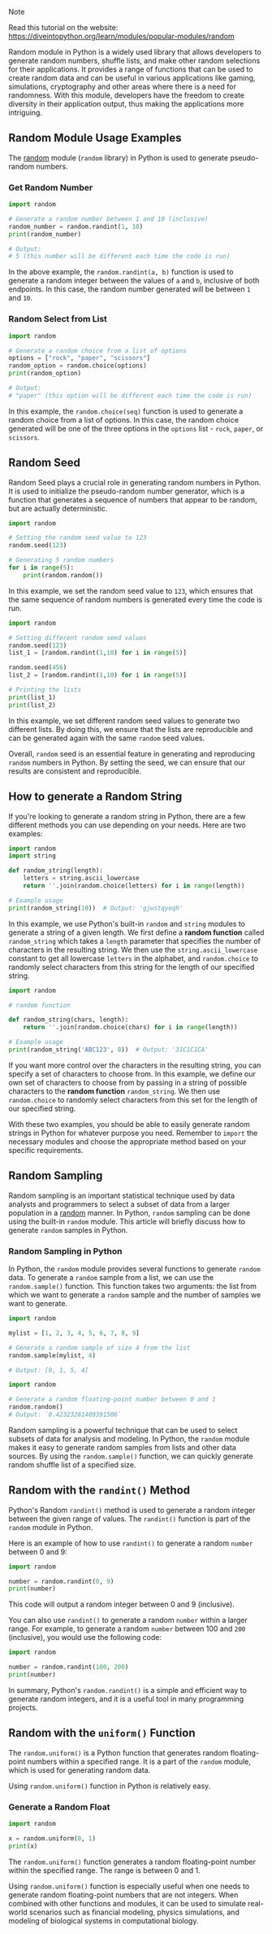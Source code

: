 > [!NOTE]
> Read this tutorial on the website: https://diveintopython.org/learn/modules/popular-modules/random

Random module in Python is a widely used library that allows developers to generate random numbers, shuffle lists, and make other random selections for their applications. It provides a range of functions that can be used to create random data and can be useful in various applications like gaming, simulations, cryptography and other areas where there is a need for randomness. With this module, developers have the freedom to create diversity in their application output, thus making the applications more intriguing.

## Random Module Usage Examples  

The [random](https://docs.python.org/3/library/random.html) module (`random` library) in Python is used to generate pseudo-random numbers. 

### Get Random Number

```python
import random

# Generate a random number between 1 and 10 (inclusive)
random_number = random.randint(1, 10)
print(random_number)

# Output:
# 5 (this number will be different each time the code is run)
```

In the above example, the `random.randint(a, b)` function is used to generate a random integer between the values of `a` and `b`, inclusive of both endpoints. In this case, the random number generated will be between `1` and `10`.

### Random Select from List

```python
import random

# Generate a random choice from a list of options
options = ["rock", "paper", "scissors"]
random_option = random.choice(options)
print(random_option)

# Output:
# "paper" (this option will be different each time the code is run)
```

In this example, the `random.choice(seq)` function is used to generate a random choice from a list of options. In this case, the random choice generated will be one of the three options in the `options` list - `rock`, `paper`, or `scissors`.  

## Random Seed  

Random Seed plays a crucial role in generating random numbers in Python. It is used to initialize the pseudo-random number generator, which is a function that generates a sequence of numbers that appear to be random, but are actually deterministic. 

```python
import random

# Setting the random seed value to 123
random.seed(123)

# Generating 5 random numbers
for i in range(5):
    print(random.random())
```

In this example, we set the random seed value to `123`, which ensures that the same sequence of random numbers is generated every time the code is run.

```python
import random

# Setting different random seed values
random.seed(123)
list_1 = [random.randint(1,10) for i in range(5)]

random.seed(456)
list_2 = [random.randint(1,10) for i in range(5)]

# Printing the lists
print(list_1)
print(list_2)
```

In this example, we set different random seed values to generate two different lists. By doing this, we ensure that the lists are reproducible and can be generated again with the same `random` seed values. 

Overall, `random` seed is an essential feature in generating and reproducing `random` numbers in Python. By setting the seed, we can ensure that our results are consistent and reproducible.  
  
## How to generate a Random String  

If you're looking to generate a random string in Python, there are a few different methods you can use depending on your needs. Here are two examples:

```python
import random
import string

def random_string(length):
    letters = string.ascii_lowercase
    return ''.join(random.choice(letters) for i in range(length))

# Example usage
print(random_string(10))  # Output: 'gjwstqyeqh'
```

In this example, we use Python's built-in `random` and `string` modules to generate a string of a given length. We first define a  **random function** called `random_string` which takes a `length` parameter that specifies the number of characters in the resulting string. We then use the `string.ascii_lowercase` constant to get all lowercase `letters` in the alphabet, and `random.choice` to randomly select characters from this string for the length of our specified string.

```python
import random

# random function

def random_string(chars, length):
    return ''.join(random.choice(chars) for i in range(length))

# Example usage
print(random_string('ABC123', 8))  # Output: '31C1C1CA'
```

If you want more control over the characters in the resulting string, you can specify a set of characters to choose from. In this example, we define our own set of characters to choose from by passing in a string of possible characters to the **random function** `random_string`. We then use `random.choice` to randomly select characters from this set for the length of our specified string.

With these two examples, you should be able to easily generate random strings in Python for whatever purpose you need. Remember to `import` the necessary modules and choose the appropriate method based on your specific requirements.  
  
## Random Sampling  

Random sampling is an important statistical technique used by data analysts and programmers to select a subset of data from a larger population in a [random](https://docs.python.org/3/library/random.html) manner. In Python, `random` sampling can be done using the built-in `random` module. This article will briefly discuss how to generate `random` samples in Python.

### Random Sampling in Python

In Python, the `random` module provides several functions to generate `random` data. To generate a `random` sample from a list, we can use the `random.sample()` function. This function takes two arguments: the list from which we want to generate a `random` sample and the number of samples we want to generate.

```python
import random

mylist = [1, 2, 3, 4, 5, 6, 7, 8, 9]

# Generate a random sample of size 4 from the list
random.sample(mylist, 4)

# Output: [9, 1, 5, 4]
```

```python
import random

# Generate a random floating-point number between 0 and 1
random.random()
# Output: `0.42323281409391506`
```

Random sampling is a powerful technique that can be used to select subsets of data for analysis and modeling. In Python, the `random` module makes it easy to generate random samples from lists and other data sources. By using the `random.sample()` function, we can quickly generate random shuffle list of a specified size.  
  
## Random with the `randint()` Method  

Python's Random `randint()` method is used to generate a random integer between the given range of values. The `randint()` function is part of the `random` module in Python. 

Here is an example of how to use `randint()` to generate a random `number` between 0 and 9:

```python
import random

number = random.randint(0, 9)
print(number)
```

This code will output a random integer between 0 and 9 (inclusive).

You can also use `randint()` to generate a random `number` within a larger range. For example, to generate a random `number` between 100 and `200` (inclusive), you would use the following code:

```python
import random

number = random.randint(100, 200)
print(number)
```

In summary, Python's `random.randint()` is a simple and efficient way to generate random integers, and it is a useful tool in many programming projects.  
  
## Random with the `uniform()` Function

The `random.uniform()` is a Python function that generates random floating-point numbers within a specified range. It is a part of the `random` module, which is used for generating random data.

Using `random.uniform()` function in Python is relatively easy. 

### Generate a Random Float 

```python
import random

x = random.uniform(0, 1)
print(x)
```

The `random.uniform()` function generates a random floating-point number within the specified range. The range is between 0 and 1.

Using `random.uniform()` function is especially useful when one needs to generate random floating-point numbers that are not integers. When combined with other functions and modules, it can be used to simulate real-world scenarios such as financial modeling, physics simulations, and modeling of biological systems in computational biology.  

